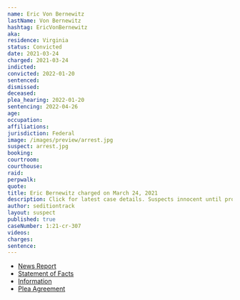 ```yaml
---
name: Eric Von Bernewitz
lastName: Von Bernewitz
hashtag: EricVonBernewitz
aka:
residence: Virginia
status: Convicted
date: 2021-03-24
charged: 2021-03-24
indicted:
convicted: 2022-01-20
sentenced:
dismissed:
deceased:
plea_hearing: 2022-01-20
sentencing: 2022-04-26
age:
occupation:
affiliations:
jurisdiction: Federal
image: /images/preview/arrest.jpg
suspect: arrest.jpg
booking:
courtroom:
courthouse:
raid:
perpwalk:
quote:
title: Eric Bernewitz charged on March 24, 2021
description: Click for latest case details. Suspects innocent until proven guilty.
author: seditiontrack
layout: suspect
published: true
caseNumber: 1:21-cr-307
videos:
charges:
sentence:
---
```

- [News Report](https://www.wavy.com/news/virginia/2-virginia-beach-brothers-charged-with-entering-us-capitol-during-january-6-riot/)
- [Statement of Facts](https://www.justice.gov/usao-dc/case-multi-defendant/file/1469381/download)
- [Information](https://www.justice.gov/usao-dc/case-multi-defendant/file/1393391/download)
- [Plea Agreement](https://www.justice.gov/usao-dc/case-multi-defendant/file/1469376/download)
